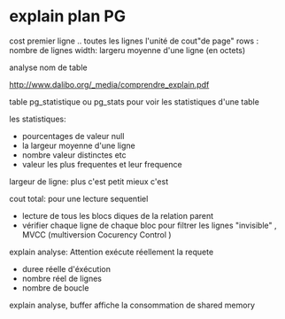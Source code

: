 # explain plan PG

cost premier ligne .. toutes les lignes
l'unité de cout"de page"
rows : nombre de lignes
width: largeru moyenne d'une ligne (en octets)

analyse nom de table

<http://www.dalibo.org/_media/comprendre_explain.pdf>

table pg_statistique ou pg_stats pour voir les statistiques d'une table

les statistiques:

- pourcentages de valeur null
- la largeur moyenne d'une ligne
- nombre valeur distinctes
etc
- valeur les plus frequentes et leur frequence

largeur de ligne: plus c'est petit mieux c'est

cout total:
pour une lecture sequentiel

- lecture de tous les blocs diques de la relation parent
- vérifier chaque ligne de chaque bloc pour filtrer les lignes "invisible" , MVCC (multiversion Cocurency Control )

explain analyse: Attention exécute réellement la requete

- duree réelle d'éxécution
- nombre réel de lignes
- nombre de boucle

explain analyse, buffer
affiche la consommation de shared memory
